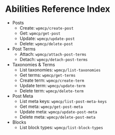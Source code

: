 # Abilities Reference Index

- Posts
  - Create: `wpmcp/create-post`
  - Get: `wpmcp/get-post`
  - Update: `wpmcp/update-post`
  - Delete: `wpmcp/delete-post`
- Post Terms
  - Attach: `wpmcp/attach-post-terms`
  - Detach: `wpmcp/detach-post-terms`
- Taxonomies & Terms
  - List taxonomies: `wpmcp/list-taxonomies`
  - Get terms: `wpmcp/get-terms`
  - Create term: `wpmcp/create-term`
  - Update term: `wpmcp/update-term`
  - Delete term: `wpmcp/delete-term`
- Post Meta
  - List meta keys: `wpmcp/list-post-meta-keys`
  - Get meta: `wpmcp/get-post-meta`
  - Update meta: `wpmcp/update-post-meta`
  - Delete meta: `wpmcp/delete-post-meta`
- Blocks
  - List block types: `wpmcp/list-block-types`
